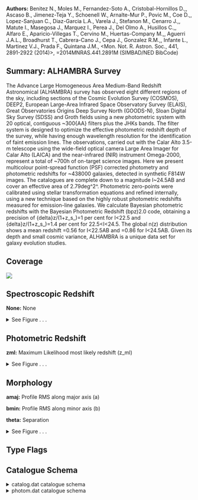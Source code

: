 

**Authors:** Benitez N., Moles M., Fernandez-Soto A., Cristobal-Hornillos D.,, Ascaso B., Jimenez-Teja Y., Schoenell W., Arnalte-Mur P., Povic M., Coe D.,, Lopez-Sanjuan C., Diaz-Garcia L.A., Varela J., Stefanon M., Cenarro J.,, Matute I., Masegosa J., Marquez I., Perea J., Del Olmo A., Husillos C.,, Alfaro E., Aparicio-Villegas T., Cervino M., Huertas-Company M.,, Aguerri J.A.L., Broadhurst T., Cabrera-Cano J., Cepa J., Gonzalez R.M.,, Infante L., Martinez V.J., Prada F., Quintana J.M., <Mon. Not. R. Astron. Soc., 441, 2891-2922 (2014)>, =2014MNRAS.441.2891M (SIMBAD/NED BibCode)

## Summary: ALHAMBRA Survey

The Advance Large Homogeneous Area Medium-Band Redshift Astronomical (ALHAMBRA) survey has observed eight different regions of the sky, including sections of the Cosmic Evolution Survey (COSMOS), DEEP2, European Large-Area Infrared Space Observatory Survey (ELAIS), Great Observatories Origins Deep Survey North (GOODS-N), Sloan Digital Sky Survey (SDSS) and Groth fields using a new photometric system with 20 optical, contiguous ~300{AA} filters plus the JHKs bands. The filter system is designed to optimize the effective photometric redshift depth of the survey, while having enough wavelength resolution for the identification of faint emission lines. The observations, carried out with the Calar Alto 3.5-m telescope using the wide-field optical camera Large Area Imager for Calar Alto (LAICA) and the near-infrared (NIR) instrument Omega-2000, represent a total of ~700h of on-target science images. Here we present multicolour point-spread function (PSF) corrected photometry and photometric redshifts for ~438000 galaxies, detected in synthetic F814W images. The catalogues are complete down to a magnitude I~24.5AB and cover an effective area of 2.79deg^2^. Photometric zero-points were calibrated using stellar transformation equations and refined internally, using a new technique based on the highly robust photometric redshifts measured for emission-line galaxies. We calculate Bayesian photometric redshifts with the Bayesian Photometric Redshift (bpz)2.0 code, obtaining a precision of {delta}z/(1+z_s_)=1 per cent for I<22.5 and {delta}z/(1+z_s_)=1.4 per cent for 22.5<I<24.5. The global n(z) distribution shows a mean redshift <z>=0.56 for I<22.5AB and <z>=0.86 for I<24.5AB. Given its depth and small cosmic variance, ALHAMBRA is a unique data set for galaxy evolution studies.

## Coverage 

 

 
![](https://github.com/joshgithubbin/Lestrade/blob/main/pages/J_MNRAS_441_2891/im/coverage.png?raw=true)

## Spectroscopic Redshift 



**None:** None 




<details><summary>See Figure . . .</summary>

![](https://github.com/joshgithubbin/Lestrade/blob/main/pages/J_MNRAS_441_2891/im/ZSP.png?raw=true)

</details>

## Photometric Redshift 



**zml:** Maximum Likelihood most likely redshift (z_ml) 




<details><summary>See Figure . . .</summary>

![](https://github.com/joshgithubbin/Lestrade/blob/main/pages/J_MNRAS_441_2891/im//ZPH.png?raw=true)

</details>

## Morphology 



**amaj:** Profile RMS along major axis (a) 

**bmin:** Profile RMS along minor axis (b) 

**theta:** Separation 




<details><summary>See Figure . . .</summary>

![](https://github.com/joshgithubbin/Lestrade/blob/main/pages/J_MNRAS_441_2891/im//morphology.png?raw=true)

</details>
                      
## Type Flags 





## Catalogue Schema 



<details>
<summary>catalog.dat catalogue schema</summary>

| Bytes   | Format   | Units   | Label   | Explanations                                                                      |
|:--------|:---------|:--------|:--------|:----------------------------------------------------------------------------------|
| 1-  9   | A9       | ---     | HField  | ALHAMBRA sub-field designation fNNpNNcNN, f for field, p for pointing, c for chip |
| 11- 13  | I3       | ---     | PID     | Identification number of the pair within the field                                |
| 15- 25  | I11      | ---     | ID1     | ALHAMBRA ID of principal galaxy                                                   |
| 27- 37  | I11      | ---     | ID2     | ALHAMBRA ID of companion galaxy                                                   |
| 39- 46  | F8.4     | deg     | RA1deg  | Right ascension of principal galaxy (J2000)                                       |
| 48- 54  | F7.4     | deg     | DE1deg  | Declination of principal galaxy (J2000)                                           |
| 56- 63  | F8.4     | deg     | RA2deg  | Right ascension of companion galaxy (J2000)                                       |
| 65- 71  | F7.4     | deg     | DE2deg  | Declination of companion galaxy (J2000)                                           |
| 73- 78  | F6.3     | arcsec  | theta   | Separation                                                                        |
| 80- 84  | F5.3     | ---     | z1      | Best photometric redshift of principal galaxy                                     |
| 86- 90  | F5.3     | ---     | z2      | Best photometric redshift of companion galaxy                                     |
| 92- 97  | F6.4     | ---     | PPF     | Integrated pair probability function                                              |
| 99-104  | F6.4     | ---     | PPFw    | Integrated PPF corrected by selection effects                                     |
| 106-110 | F5.2     | mag     | Imag1   | F814W magnitude of principal galaxy                                               |
| 112-116 | F5.2     | mag     | Imag2   | F814W magnitude of companion galaxy                                               |
| 118-122 | F5.3     | ---     | wosr1   | Odds weight of principal galaxy                                                   |
| 124-128 | F5.3     | ---     | wosr2   | Odds weight of companion galaxy                                                   |
| 130-134 | F5.3     | ---     | warea   | Average area weight of the pair                                                   |
| 136-141 | F6.2     | mag     | BMAG1   | Absolute B magnitude of principal galaxy at z1                                    |
| 143-148 | F6.2     | mag     | BMAG2   | Absolute B magnitude of companion galaxy at z2                                    |
</details>

<details>
<summary>photom.dat catalogue schema</summary>

| Bytes   | Format   | Units   | Label     | Explanations                                                                                                                                                                                                                                                                                                                                           |
|:--------|:---------|:--------|:----------|:-------------------------------------------------------------------------------------------------------------------------------------------------------------------------------------------------------------------------------------------------------------------------------------------------------------------------------------------------------|
| 1-  9   | A9       | ---     | HField    | ALHAMBRA sub-field designation fNNpNNcNN f for field, p for pointing, c for chip                                                                                                                                                                                                                                                                       |
| 11- 21  | I11      | ---     | ID        | Object ID Number [814+Field+Pointing+CCD+ColorProindex] (ID)                                                                                                                                                                                                                                                                                           |
| 23      | I1       | ---     | Field     | ALHAMBRA field (Field)                                                                                                                                                                                                                                                                                                                                 |
| 25      | I1       | ---     | Pointing  | Pointing within the field (Pointing)                                                                                                                                                                                                                                                                                                                   |
| 27      | I1       | ---     | CCD       | Detector within the pointing (CCD)                                                                                                                                                                                                                                                                                                                     |
| 29- 36  | F8.4     | deg     | RAdeg     | Right Ascension (J2000) (RA)                                                                                                                                                                                                                                                                                                                           |
| 38- 44  | F7.4     | deg     | DEdeg     | Declination (J2000) (Dec)                                                                                                                                                                                                                                                                                                                              |
| 46- 53  | F8.3     | pix     | xpos      | X-pixel coordinate (x)                                                                                                                                                                                                                                                                                                                                 |
| 55- 62  | F8.3     | pix     | ypos      | Y-pixel coordinate (y)                                                                                                                                                                                                                                                                                                                                 |
| 64- 68  | I5       | pix     | Area      | Isophotal aperture area (area)                                                                                                                                                                                                                                                                                                                         |
| 70- 75  | F6.2     | arcsec  | FWHM      | Full width at half maximum for detection image (fwhm)                                                                                                                                                                                                                                                                                                  |
| 77- 80  | F4.2     | ---     | Stell     | [0/1] SExtractor 'stellarity' (1 = star; 0 = galaxy) (stell)                                                                                                                                                                                                                                                                                           |
| 82- 87  | F6.4     | ---     | ell       | Ellipticity = 1-b/a (ell)                                                                                                                                                                                                                                                                                                                              |
| 89- 95  | F7.3     | pix     | amaj      | Profile RMS along major axis (a)                                                                                                                                                                                                                                                                                                                       |
| 97-102  | F6.3     | pix     | bmin      | Profile RMS along minor axis (b)                                                                                                                                                                                                                                                                                                                       |
| 104-108 | F5.1     | deg     | theta     | Position Angle (CCW/x) (theta)                                                                                                                                                                                                                                                                                                                         |
| 110-114 | F5.2     | pix     | rk        | Kron apertures in units of A or B (rk)                                                                                                                                                                                                                                                                                                                 |
| 116-124 | F9.3     | pix     | rf        | Fraction-of-light radii (pixels) (rf)                                                                                                                                                                                                                                                                                                                  |
| 126-133 | F8.2     | ---     | S/N       | Signal to Noise (SExt_FLUX_AUTO/SExt_FLUXERR_AUTO) (s2n)                                                                                                                                                                                                                                                                                               |
| 135-136 | I2       | ---     | PhotFlag  | SExtractor Photometric Flag (photoflag)                                                                                                                                                                                                                                                                                                                |
| 137     | A1       | ---     | l_F365W   | Limit flag on F365W                                                                                                                                                                                                                                                                                                                                    |
| 138-144 | F7.3     | mag     | F365W     | ?=-99 Isophotal magnitude [AB] (F365W)                                                                                                                                                                                                                                                                                                                 |
| 146-151 | F6.3     | mag     | e_F365W   | ? Isophotal magnitude uncertainty [AB] (dF365W)                                                                                                                                                                                                                                                                                                        |
| 152     | A1       | ---     | l_F396W   | Limit flag on F396W                                                                                                                                                                                                                                                                                                                                    |
| 153-159 | F7.3     | mag     | F396W     | ?=-99 Isophotal magnitude [AB] (F396W)                                                                                                                                                                                                                                                                                                                 |
| 161-166 | F6.3     | mag     | e_F396W   | ? Isophotal magnitude uncertainty [AB] (dF396W)                                                                                                                                                                                                                                                                                                        |
| 167     | A1       | ---     | l_F427W   | Limit flag on F427W                                                                                                                                                                                                                                                                                                                                    |
| 168-174 | F7.3     | mag     | F427W     | ?=-99 Isophotal magnitude [AB] (F427W)                                                                                                                                                                                                                                                                                                                 |
| 176-181 | F6.3     | mag     | e_F427W   | ? Isophotal magnitude uncertainty [AB] (dF427W)                                                                                                                                                                                                                                                                                                        |
| 182     | A1       | ---     | l_F458W   | Limit flag on F458W                                                                                                                                                                                                                                                                                                                                    |
| 183-189 | F7.3     | mag     | F458W     | ?=-99 Isophotal magnitude [AB] (F458W)                                                                                                                                                                                                                                                                                                                 |
| 191-196 | F6.3     | mag     | e_F458W   | ? Isophotal magnitude uncertainty [AB] (dF458W)                                                                                                                                                                                                                                                                                                        |
| 197     | A1       | ---     | l_F489W   | Limit flag on F489W                                                                                                                                                                                                                                                                                                                                    |
| 198-204 | F7.3     | mag     | F489W     | ?=-99 Isophotal magnitude [AB] (F489W)                                                                                                                                                                                                                                                                                                                 |
| 206-211 | F6.3     | mag     | e_F489W   | ? Isophotal magnitude uncertainty [AB] (dF489W)                                                                                                                                                                                                                                                                                                        |
| 212     | A1       | ---     | l_F520W   | Limit flag on F520W                                                                                                                                                                                                                                                                                                                                    |
| 213-219 | F7.3     | mag     | F520W     | ?=-99 Isophotal magnitude [AB] (F520W)                                                                                                                                                                                                                                                                                                                 |
| 221-226 | F6.3     | mag     | e_F520W   | ? Isophotal magnitude uncertainty [AB] (dF520W)                                                                                                                                                                                                                                                                                                        |
| 227     | A1       | ---     | l_F551W   | Limit flag on F551W                                                                                                                                                                                                                                                                                                                                    |
| 228-234 | F7.3     | mag     | F551W     | ?=-99 Isophotal magnitude [AB] (F551W)                                                                                                                                                                                                                                                                                                                 |
| 236-241 | F6.3     | mag     | e_F551W   | ? Isophotal magnitude uncertainty [AB] (dF551W)                                                                                                                                                                                                                                                                                                        |
| 242     | A1       | ---     | l_F582W   | Limit flag on F582W                                                                                                                                                                                                                                                                                                                                    |
| 243-249 | F7.3     | mag     | F582W     | ?=-99 Isophotal magnitude [AB] (F582W)                                                                                                                                                                                                                                                                                                                 |
| 251-256 | F6.3     | mag     | e_F582W   | ? Isophotal magnitude uncertainty [AB] (dF582W)                                                                                                                                                                                                                                                                                                        |
| 257     | A1       | ---     | l_F613W   | Limit flag on F613W                                                                                                                                                                                                                                                                                                                                    |
| 258-264 | F7.3     | mag     | F613W     | ?=-99 Isophotal magnitude [AB] (F613W)                                                                                                                                                                                                                                                                                                                 |
| 266-271 | F6.3     | mag     | e_F613W   | ? Isophotal magnitude uncertainty [AB] (dF613W)                                                                                                                                                                                                                                                                                                        |
| 272     | A1       | ---     | l_F644W   | Limit flag on F644W                                                                                                                                                                                                                                                                                                                                    |
| 273-279 | F7.3     | mag     | F644W     | ?=-99 Isophotal magnitude [AB] (F644W)                                                                                                                                                                                                                                                                                                                 |
| 281-286 | F6.3     | mag     | e_F644W   | ? Isophotal magnitude uncertainty [AB] (dF644W)                                                                                                                                                                                                                                                                                                        |
| 287     | A1       | ---     | l_F675W   | Limit flag on F675W                                                                                                                                                                                                                                                                                                                                    |
| 288-294 | F7.3     | mag     | F675W     | ?=-99 Isophotal magnitude [AB] (F675W)                                                                                                                                                                                                                                                                                                                 |
| 296-301 | F6.3     | mag     | e_F675W   | ? Isophotal magnitude uncertainty [AB] (dF675W)                                                                                                                                                                                                                                                                                                        |
| 302     | A1       | ---     | l_F706W   | Limit flag on F706W                                                                                                                                                                                                                                                                                                                                    |
| 303-309 | F7.3     | mag     | F706W     | ?=-99 Isophotal magnitude [AB] (F706W)                                                                                                                                                                                                                                                                                                                 |
| 311-316 | F6.3     | mag     | e_F706W   | ? Isophotal magnitude uncertainty [AB] (dF706W)                                                                                                                                                                                                                                                                                                        |
| 317     | A1       | ---     | l_F737W   | Limit flag on F737W                                                                                                                                                                                                                                                                                                                                    |
| 318-324 | F7.3     | mag     | F737W     | ?=-99  Isophotal magnitude [AB] (F737W)                                                                                                                                                                                                                                                                                                                |
| 326-331 | F6.3     | mag     | e_F737W   | ? Isophotal magnitude uncertainty [AB] (dF737W)                                                                                                                                                                                                                                                                                                        |
| 332     | A1       | ---     | l_F768W   | Limit flag on F768W                                                                                                                                                                                                                                                                                                                                    |
| 333-339 | F7.3     | mag     | F768W     | ?=-99 Isophotal magnitude [AB] (F768W)                                                                                                                                                                                                                                                                                                                 |
| 341-346 | F6.3     | mag     | e_F768W   | ? Isophotal magnitude uncertainty [AB] (dF768W)                                                                                                                                                                                                                                                                                                        |
| 347     | A1       | ---     | l_F799W   | Limit flag on F799W                                                                                                                                                                                                                                                                                                                                    |
| 348-354 | F7.3     | mag     | F799W     | ?=-99 Isophotal magnitude [AB] (F799W)                                                                                                                                                                                                                                                                                                                 |
| 356-361 | F6.3     | mag     | e_F799W   | ? Isophotal magnitude uncertainty [AB] (dF799W)                                                                                                                                                                                                                                                                                                        |
| 362     | A1       | ---     | l_F830W   | Limit flag on F830W                                                                                                                                                                                                                                                                                                                                    |
| 363-369 | F7.3     | mag     | F830W     | ?=-99 Isophotal magnitude [AB] (F830W)                                                                                                                                                                                                                                                                                                                 |
| 371-376 | F6.3     | mag     | e_F830W   | ? Isophotal magnitude uncertainty [AB] (dF830W)                                                                                                                                                                                                                                                                                                        |
| 377     | A1       | ---     | l_F861W   | Limit flag on F861W                                                                                                                                                                                                                                                                                                                                    |
| 378-384 | F7.3     | mag     | F861W     | ?=-99 Isophotal magnitude [AB] (F861W)                                                                                                                                                                                                                                                                                                                 |
| 386-391 | F6.3     | mag     | e_F861W   | ? Isophotal magnitude uncertainty [AB] (dF861W)                                                                                                                                                                                                                                                                                                        |
| 392     | A1       | ---     | l_F892W   | Limit flag on F892W                                                                                                                                                                                                                                                                                                                                    |
| 393-399 | F7.3     | mag     | F892W     | ?=-99 Isophotal magnitude [AB] (F892W)                                                                                                                                                                                                                                                                                                                 |
| 401-406 | F6.3     | mag     | e_F892W   | ? Isophotal magnitude uncertainty [AB] (dF892W)                                                                                                                                                                                                                                                                                                        |
| 407     | A1       | ---     | l_F923W   | Limit flag on F923W                                                                                                                                                                                                                                                                                                                                    |
| 408-414 | F7.3     | mag     | F923W     | ?=-99 Isophotal magnitude [AB] (F923W)                                                                                                                                                                                                                                                                                                                 |
| 416-421 | F6.3     | mag     | e_F923W   | ? Isophotal magnitude uncertainty [AB] (dF923W)                                                                                                                                                                                                                                                                                                        |
| 422     | A1       | ---     | l_F954W   | Limit flag on F954W                                                                                                                                                                                                                                                                                                                                    |
| 423-428 | F6.3     | mag     | F954W     | Isophotal magnitude [AB] (F954W)                                                                                                                                                                                                                                                                                                                       |
| 430-435 | F6.3     | mag     | e_F954W   | ? Isophotal magnitude uncertainty [AB] (dF954W)                                                                                                                                                                                                                                                                                                        |
| 436     | A1       | ---     | l_Jmag    | Limit flag on Jmag                                                                                                                                                                                                                                                                                                                                     |
| 437-443 | F7.3     | mag     | Jmag      | ?=-99 Isophotal magnitude [AB] (J)                                                                                                                                                                                                                                                                                                                     |
| 445-450 | F6.3     | mag     | e_Jmag    | ? Isophotal magnitude uncertainty [AB] (dJ)                                                                                                                                                                                                                                                                                                            |
| 451     | A1       | ---     | l_Hmag    | Limit flag on Hmag                                                                                                                                                                                                                                                                                                                                     |
| 452-458 | F7.3     | mag     | Hmag      | ?=-99 Isophotal magnitude [AB] (H)                                                                                                                                                                                                                                                                                                                     |
| 460-465 | F6.3     | mag     | e_Hmag    | ? Isophotal magnitude uncertainty [AB] (dH)                                                                                                                                                                                                                                                                                                            |
| 466     | A1       | ---     | l_Ksmag   | Limit flag on Ksmag                                                                                                                                                                                                                                                                                                                                    |
| 467-473 | F7.3     | mag     | Ksmag     | ?=-99 Isophotal magnitude [AB] (KS)                                                                                                                                                                                                                                                                                                                    |
| 475-480 | F6.3     | mag     | e_Ksmag   | ? Isophotal magnitude uncertainty [AB] (dKS)                                                                                                                                                                                                                                                                                                           |
| 482-487 | F6.3     | mag     | F814W     | Isophotal magnitude [AB] (F814W)                                                                                                                                                                                                                                                                                                                       |
| 489-493 | F5.3     | mag     | e_F814W   | Isophotal magnitude uncertainty [AB] (dF814W)                                                                                                                                                                                                                                                                                                          |
| 494     | A1       | ---     | l_F814W3  | Limit flag on F814W3                                                                                                                                                                                                                                                                                                                                   |
| 495-500 | F6.3     | mag     | F814W3    | 3arcsec Circular Aperture magnitude [AB] (F814W_3arcs)                                                                                                                                                                                                                                                                                                 |
| 502-507 | F6.3     | mag     | e_F814W3  | ? 3arcsec Circular Aperture magnitude uncertainty [AB] (dF814W_3arcs)                                                                                                                                                                                                                                                                                  |
| 508-514 | F7.3     | mag     | F814W3c   | ?=-99 Corrected 3arcsec Circular Aperture Magnitude [AB] (F814W_3arcs_corr)                                                                                                                                                                                                                                                                            |
| 516-517 | I2       | ---     | nfobs     | Number Filters Detected (out of 24) (nfobs)                                                                                                                                                                                                                                                                                                            |
| 519     | I1       | ---     | xray      | [0/1] X-Ray Source [0:NO,1:YES] (2XMM; Watson et al., 2009, J/A+A/493/339) (xray)                                                                                                                                                                                                                                                                      |
| 521-525 | F5.3     | %       | PercW     | Percentual Photometric Weight (on detection image) (PercW)                                                                                                                                                                                                                                                                                             |
| 527     | I1       | ---     | FSatur    | [0/1] Photometric Saturation-Flag (Satur_Flag) (1)                                                                                                                                                                                                                                                                                                     |
| 529-532 | F4.2     | ---     | FStellar  | [0/1] Statistical STAR/GALAXY Discriminator (Stellar_Flag) (2)                                                                                                                                                                                                                                                                                         |
| 534     | I1       | ---     | FDupDet   | [0/1] Duplicated Detection Flag (DupliDet_Flag) (3)                                                                                                                                                                                                                                                                                                    |
| 536-540 | F5.3     | ---     | zb1       | BPZ most likely redshift for the First Peak (zb_1)                                                                                                                                                                                                                                                                                                     |
| 542-546 | F5.3     | ---     | zb1l      | Lower limit (95p confidence) for the First Peak (zb_min_1)                                                                                                                                                                                                                                                                                             |
| 548-552 | F5.3     | ---     | zb1u      | Upper limit (95p confidence) for the First Peak (zb_max_1)                                                                                                                                                                                                                                                                                             |
| 554-559 | F6.3     | ---     | tb1       | BPZ most likely spectral type for the First Peak (tb_1)                                                                                                                                                                                                                                                                                                |
| 561-565 | F5.3     | ---     | Odds1     | P(z) contained within zb +/- 2*0.01*(1+z) for the First Peak (Odds_1)                                                                                                                                                                                                                                                                                  |
| 567-571 | F5.3     | ---     | zml       | Maximum Likelihood most likely redshift (z_ml)                                                                                                                                                                                                                                                                                                         |
| 573-578 | F6.3     | ---     | tml       | Maximum Likelihood most likely spectral type (t_ml)                                                                                                                                                                                                                                                                                                    |
| 580-585 | F6.3     | ---     | Chi2      | ?=99 Poorness of BPZ fit: observed vs. model fluxes (Chi2)                                                                                                                                                                                                                                                                                             |
| 587-592 | F6.3     | [Msun]  | logM*1    | Stellar Mass for the First Peak (log10(M_sun)) (Stell_Mass_1)                                                                                                                                                                                                                                                                                          |
| 594-600 | F7.3     | mag     | BMAG1     | Absolute Magnitude [AB] (B_JOHNSON) for the First Peak (M_ABS_1)                                                                                                                                                                                                                                                                                       |
| 602-607 | F6.3     | mag     | BMAGPrior | Magnitude Used for the Prior (F814W) (MagPrior)                                                                                                                                                                                                                                                                                                        |
| 609-613 | F5.3     | %       | irmsF365W | Percentual Weight on F365W 1/RMS image (within ISOphotal Area) (irms_F365W)                                                                                                                                                                                                                                                                            |
| 615-619 | F5.3     | %       | irmsF396W | Percentual Weight on F396W 1/RMS image (within ISOphotal Area) (irms_F396W)                                                                                                                                                                                                                                                                            |
| 621-625 | F5.3     | %       | irmsF427W | Percentual Weight on F427W 1/RMS image (within ISOphotal Area) (irms_F427W)                                                                                                                                                                                                                                                                            |
| 627-631 | F5.3     | %       | irmsF458W | Percentual Weight on F458W 1/RMS image (within ISOphotal Area) (irms_F458W)                                                                                                                                                                                                                                                                            |
| 633-637 | F5.3     | %       | irmsF489W | Percentual Weight on F489W 1/RMS image (within ISOphotal Area) (irms_F489W)                                                                                                                                                                                                                                                                            |
| 639-643 | F5.3     | %       | irmsF520W | Percentual Weight on F520W 1/RMS image (within ISOphotal Area) (irms_F520W)                                                                                                                                                                                                                                                                            |
| 645-649 | F5.3     | %       | irmsF551W | Percentual Weight on F551W 1/RMS image (within ISOphotal Area) (irms_F551W)                                                                                                                                                                                                                                                                            |
| 651-655 | F5.3     | %       | irmsF582W | Percentual Weight on F582W 1/RMS image (within ISOphotal Area) (irms_F582W)                                                                                                                                                                                                                                                                            |
| 657-661 | F5.3     | %       | irmsF613W | Percentual Weight on F613W 1/RMS image (within ISOphotal Area) (irms_F613W)                                                                                                                                                                                                                                                                            |
| 663-667 | F5.3     | %       | irmsF644W | Percentual Weight on F644W 1/RMS image (within ISOphotal Area) (irms_F644W)                                                                                                                                                                                                                                                                            |
| 669-673 | F5.3     | %       | irmsF675W | Percentual Weight on F675W 1/RMS image (within ISOphotal Area) (irms_F675W)                                                                                                                                                                                                                                                                            |
| 675-679 | F5.3     | %       | irmsF706W | Percentual Weight on F706W 1/RMS image (within ISOphotal Area) (irms_F706W)                                                                                                                                                                                                                                                                            |
| 681-685 | F5.3     | %       | irmsF737W | Percentual Weight on F737W 1/RMS image (within ISOphotal Area) (irms_F737W)                                                                                                                                                                                                                                                                            |
| 687-691 | F5.3     | %       | irmsF768W | Percentual Weight on F768W 1/RMS image (within ISOphotal Area) (irms_F768W)                                                                                                                                                                                                                                                                            |
| 693-697 | F5.3     | %       | irmsF799W | Percentual Weight on F799W 1/RMS image (within ISOphotal Area) (irms_F799W)                                                                                                                                                                                                                                                                            |
| 699-703 | F5.3     | %       | irmsF830W | Percentual Weight on F830W 1/RMS image (within ISOphotal Area) (irms_F830W)                                                                                                                                                                                                                                                                            |
| 705-709 | F5.3     | %       | irmsF861W | Percentual Weight on F861W 1/RMS image (within ISOphotal Area) (irms_F861W)                                                                                                                                                                                                                                                                            |
| 711-715 | F5.3     | %       | irmsF892W | Percentual Weight on F892W 1/RMS image (within ISOphotal Area) (irms_F892W)                                                                                                                                                                                                                                                                            |
| 717-721 | F5.3     | %       | irmsF923W | Percentual Weight on F923W 1/RMS image (within ISOphotal Area) (irms_F923W)                                                                                                                                                                                                                                                                            |
| 723-727 | F5.3     | %       | irmsF954W | Percentual Weight on F954W 1/RMS image (within ISOphotal Area) (irms_F954W)                                                                                                                                                                                                                                                                            |
| 729-733 | F5.3     | %       | irmsJ     | Percentual Weight on J 1/RMS image (within ISOphotal Area) (irms_J)                                                                                                                                                                                                                                                                                    |
| 735-739 | F5.3     | %       | irmsH     | Percentual Weight on H 1/RMS image (within ISOphotal Area) (irms_H)                                                                                                                                                                                                                                                                                    |
| 741-745 | F5.3     | %       | irmsKs    | Percentual Weight on Ks 1/RMS image (within ISOphotal Area) (irms_KS)                                                                                                                                                                                                                                                                                  |
| 747-751 | F5.3     | %       | irmsF814W | Percentual Weight on F814W 1/RMS image (within ISOphotal Area). (irms_F814W)                                                                                                                                                                                                                                                                           |
| 753-754 | I2       | ---     | OPTFlag   | Optical-Quality-Flag. Number of Optical Filters with PercW<0.8 (irms_OPT_Flag)                                                                                                                                                                                                                                                                         |
| 756     | I1       | ---     | NIRFlag   | NIR-Quality-Flag. Number of NIR Filters with PercW<0.8 (irms_NIR_Flag) Note (1): Photometric Saturation-Flag as follows: 0 = Good Detection 1 = Saturated Detection Note (2): Statistical STAR/GALAXY Discriminator: 0   = Pure-Galaxy 0.5 = Unknown 1   = Pure-Star Note (3): Duplicated Detection Flag as follows: 0 = Non duplicated 1 = Duplicated |

**Note**: Photometric Saturation-Flag as follows:
  0 = Good Detection
  1 = Saturated Detection
Note (2): Statistical STAR/GALAXY Discriminator:
  0   = Pure-Galaxy
  0.5 = Unknown
  1   = Pure-Star
Note (3): Duplicated Detection Flag as follows:
  0 = Non duplicated
  1 = Duplicated

</details>

        
        